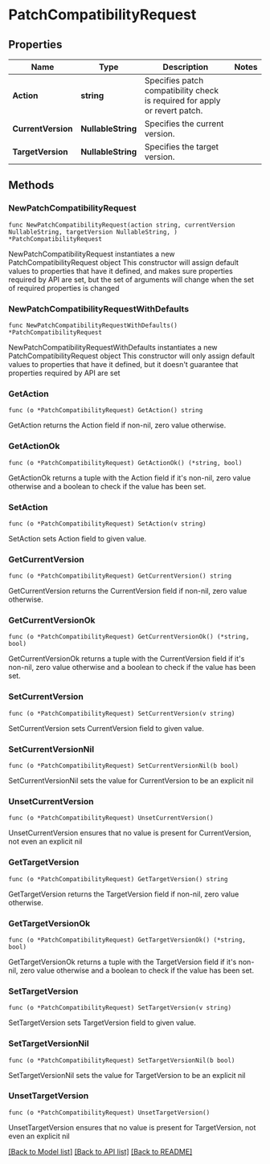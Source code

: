 # PatchCompatibilityRequest

## Properties

Name | Type | Description | Notes
------------ | ------------- | ------------- | -------------
**Action** | **string** | Specifies patch compatibility check is required for apply or revert patch. | 
**CurrentVersion** | **NullableString** | Specifies the current version. | 
**TargetVersion** | **NullableString** | Specifies the target version. | 

## Methods

### NewPatchCompatibilityRequest

`func NewPatchCompatibilityRequest(action string, currentVersion NullableString, targetVersion NullableString, ) *PatchCompatibilityRequest`

NewPatchCompatibilityRequest instantiates a new PatchCompatibilityRequest object
This constructor will assign default values to properties that have it defined,
and makes sure properties required by API are set, but the set of arguments
will change when the set of required properties is changed

### NewPatchCompatibilityRequestWithDefaults

`func NewPatchCompatibilityRequestWithDefaults() *PatchCompatibilityRequest`

NewPatchCompatibilityRequestWithDefaults instantiates a new PatchCompatibilityRequest object
This constructor will only assign default values to properties that have it defined,
but it doesn't guarantee that properties required by API are set

### GetAction

`func (o *PatchCompatibilityRequest) GetAction() string`

GetAction returns the Action field if non-nil, zero value otherwise.

### GetActionOk

`func (o *PatchCompatibilityRequest) GetActionOk() (*string, bool)`

GetActionOk returns a tuple with the Action field if it's non-nil, zero value otherwise
and a boolean to check if the value has been set.

### SetAction

`func (o *PatchCompatibilityRequest) SetAction(v string)`

SetAction sets Action field to given value.


### GetCurrentVersion

`func (o *PatchCompatibilityRequest) GetCurrentVersion() string`

GetCurrentVersion returns the CurrentVersion field if non-nil, zero value otherwise.

### GetCurrentVersionOk

`func (o *PatchCompatibilityRequest) GetCurrentVersionOk() (*string, bool)`

GetCurrentVersionOk returns a tuple with the CurrentVersion field if it's non-nil, zero value otherwise
and a boolean to check if the value has been set.

### SetCurrentVersion

`func (o *PatchCompatibilityRequest) SetCurrentVersion(v string)`

SetCurrentVersion sets CurrentVersion field to given value.


### SetCurrentVersionNil

`func (o *PatchCompatibilityRequest) SetCurrentVersionNil(b bool)`

 SetCurrentVersionNil sets the value for CurrentVersion to be an explicit nil

### UnsetCurrentVersion
`func (o *PatchCompatibilityRequest) UnsetCurrentVersion()`

UnsetCurrentVersion ensures that no value is present for CurrentVersion, not even an explicit nil
### GetTargetVersion

`func (o *PatchCompatibilityRequest) GetTargetVersion() string`

GetTargetVersion returns the TargetVersion field if non-nil, zero value otherwise.

### GetTargetVersionOk

`func (o *PatchCompatibilityRequest) GetTargetVersionOk() (*string, bool)`

GetTargetVersionOk returns a tuple with the TargetVersion field if it's non-nil, zero value otherwise
and a boolean to check if the value has been set.

### SetTargetVersion

`func (o *PatchCompatibilityRequest) SetTargetVersion(v string)`

SetTargetVersion sets TargetVersion field to given value.


### SetTargetVersionNil

`func (o *PatchCompatibilityRequest) SetTargetVersionNil(b bool)`

 SetTargetVersionNil sets the value for TargetVersion to be an explicit nil

### UnsetTargetVersion
`func (o *PatchCompatibilityRequest) UnsetTargetVersion()`

UnsetTargetVersion ensures that no value is present for TargetVersion, not even an explicit nil

[[Back to Model list]](../README.md#documentation-for-models) [[Back to API list]](../README.md#documentation-for-api-endpoints) [[Back to README]](../README.md)


